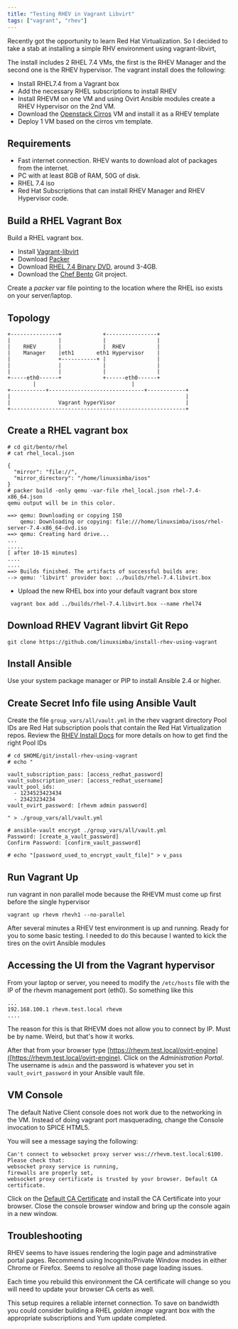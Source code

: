 ```yaml
---
title: "Testing RHEV in Vagrant Libvirt"
tags: ["vagrant", "rhev"]
---
```


Recently got the opportunity to learn Red Hat Virtualization. So I decided to
take a stab at installing a simple RHV environment using vagrant-libvirt,

The  install includes 2 RHEL 7.4 VMs, the first is the RHEV Manager and the second
one is the RHEV hypervisor. The vagrant install does the following:

* Install RHEL7.4 from a Vagrant box
* Add the necessary RHEL subscriptions to install RHEV
* Install RHEVM on one VM and using Ovirt Ansible modules create a RHEV Hypervisor on the 2nd VM.
* Download the [Openstack Cirros](https://docs.openstack.org/image-guide/obtain-images.html) VM and install it as a RHEV template
* Deploy 1 VM based on the cirros vm template.

## Requirements

* Fast internet connection. RHEV wants to download alot of packages from the internet.
* PC with at least 8GB of RAM, 50G of disk.
* RHEL 7.4 iso
* Red Hat Subscriptions  that can install RHEV Manager and RHEV Hypervisor code.


## Build a RHEL Vagrant Box
Build a RHEL vagrant box.

* Install [Vagrant-libvirt](https://linuxsimba.com/vagrant-libvirt-install)
* Download [Packer](https://www.packer.io/downloads.html)
* Download [RHEL 7.4 Binary DVD](https://access.redhat.com/downloads), around 3-4GB.
* Download the [Chef Bento](https://github.com/chef/bento) Git project.

Create a _packer_ var file pointing to the location where the RHEL iso exists
on your server/laptop.

## Topology

```
+---------------+             +----------------+
|               |             |                |
|    RHEV       |             |  RHEV          |
|    Manager    |eth1       eth1 Hypervisor    |
|               +-----------+ |                |
|               |             |                |
|               |             |                |
+-----eth0------+             +------eth0------+
        |                              |
+-----------+------------------------------+------------+
|                                                       |
|               Vagrant hyperVisor                      |
+-------------------------------------------------------+

```


## Create a RHEL vagrant box

```
# cd git/bento/rhel
# cat rhel_local.json

{
  "mirror": "file://",
  "mirror_directory": "/home/linuxsimba/isos"
}
# packer build -only qemu -var-file rhel_local.json rhel-7.4-x86_64.json
qemu output will be in this color.

==> qemu: Downloading or copying ISO
    qemu: Downloading or copying: file:///home/linuxsimba/isos/rhel-server-7.4-x86_64-dvd.iso
==> qemu: Creating hard drive...
...
.....
[ after 10-15 minutes]
....
....
==> Builds finished. The artifacts of successful builds are:
--> qemu: 'libvirt' provider box: ../builds/rhel-7.4.libvirt.box

```

* Upload the new RHEL box into your default vagrant box store

```
 vagrant box add ../builds/rhel-7.4.libvirt.box --name rhel74
```


## Download RHEV Vagrant libvirt Git Repo

```
git clone https://github.com/linuxsimba/install-rhev-using-vagrant
```

## Install Ansible

Use your system package manager or PIP  to install Ansible 2.4 or higher.

## Create Secret Info file using Ansible Vault

Create the file ``group_vars/all/vault.yml`` in the rhev vagrant directory
Pool IDs are Red Hat subscription pools that contain the Red Hat Virtualization repos.
Review the [RHEV Install Docs](https://access.redhat.com/documentation/en-us/red_hat_virtualization/4.1/html/installation_guide/chap-installing_red_hat_enterprise_virtualization#Subscribing_to_the_Red_Hat_Enterprise_Virtualization_Manager_Channels_using_Subscription_Manager) for more details on how to get find the right Pool IDs

```
# cd $HOME/git/install-rhev-using-vagrant
# echo "

vault_subscription_pass: [access_redhat_password]
vault_subscription_user: [access_redhat_username]
vault_pool_ids:
  - 1234523423434
  - 23423234234
vault_ovirt_password: [rhevm admin password]

" > ./group_vars/all/vault.yml

# ansible-vault encrypt ./group_vars/all/vault.yml
Password: [create_a_vault_password]
Confirm Password: [confirm_vault_password]

# echo "[password_used_to_encrypt_vault_file]" > v_pass

```

## Run Vagrant Up

run vagrant in non parallel mode because the RHEVM must come up first before the single hypervisor

```
vagrant up rhevm rhevh1 --no-parallel
````

After several minutes a RHEV test environment is up and running. Ready for you to
some basic testing. I needed to do this because I wanted to kick the tires
on the ovirt Ansible modules

## Accessing the UI from the Vagrant hypervisor
From your laptop or server, you neeed to modify the ``/etc/hosts`` file with the IP of the rhevm
management port (eth0). So something like this

```
...
192.168.100.1 rhevm.test.local rhevm
....

```
The reason for this is that RHEVM does not allow you to connect by IP. Must be by name.
Weird, but that's how it works.

After that from your browser type [https://rhevm.test.local/ovirt-engine]([https://rhevm.test.local/ovirt-engine). Click on the _Administration Portal_.
The username is ``admin`` and the password is whatever you set in ``vault_ovirt_password`` in your Ansible vault file.

## VM Console

The default Native Client console does not work due to the networking in the VM. Instead of doing vagrant port masquerading,
change the Console invocation to SPICE HTML5.

You will see a message saying the following:

```
Can't connect to websocket proxy server wss://rhevm.test.local:6100. Please check that:
websocket proxy service is running,
firewalls are properly set,
websocket proxy certificate is trusted by your browser. Default CA certificate.
```

Click on the [Default CA Certificate](https://rhevm.test.local/ovirt-engine/services/pki-resource?resource=ca-certificate&format=X509-PEM-CA) and install the CA Certificate into your browser.
Close the console browser window and bring up the console again in a new window.

## Troubleshooting

RHEV seems to have issues rendering the login page and adminstrative portal pages. Recommend using Incognito/Private Window modes in either Chrome or Firefox. Seems to resolve all those page loading issues.

Each time you rebuild this environment the CA certificate will change so you will need to update your browser CA certs as well.

This setup requires a reliable internet connection. To save on bandwidth you could consider building a RHEL _golden image_ vagrant box with the appropriate subscriptions and Yum update completed.
